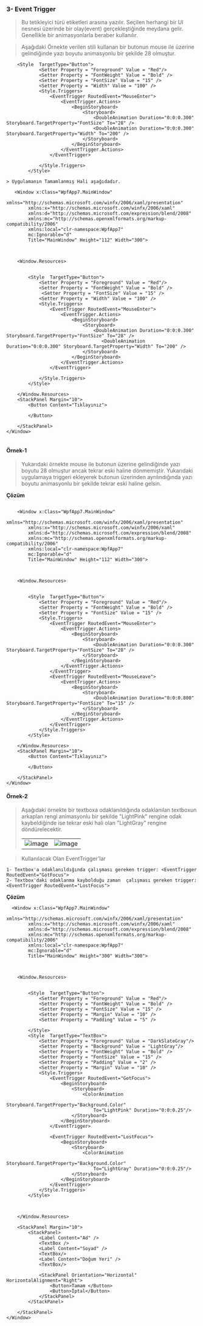 ### 3- Event Trigger ###
> Bu tetikleyici türü <EventTrigger> etiketleri arasına yazılır. Seçilen herhangi bir UI nesnesi üzerinde bir olay(event) gerçekleştiğinde meydana gelir. Genellikle bir animasyonlarla beraber kullanılır.
    
> Aşağıdaki Örnekte  verilen stili kullanan bir butonun mouse ile üzerine gelindiğinde yazı boyutu animasyonlu bir şekilde  28 olmuştur.
    
```xaml    
    <Style  TargetType="Button">
            <Setter Property = "Foreground" Value = "Red"/>
            <Setter Property = "FontWeight" Value = "Bold" />
            <Setter Property = "FontSize" Value = "15" />
            <Setter Property = "Width" Value = "100" />
            <Style.Triggers>
                <EventTrigger RoutedEvent="MouseEnter">
                    <EventTrigger.Actions>
                        <BeginStoryboard>
                            <Storyboard>
                                <DoubleAnimation Duration="0:0:0.300" Storyboard.TargetProperty="FontSize" To="28" />
                                <DoubleAnimation Duration="0:0:0.300" Storyboard.TargetProperty="Width" To="200" />
                            </Storyboard>
                        </BeginStoryboard>
                    </EventTrigger.Actions>
                </EventTrigger>
               
            </Style.Triggers>
        </Style>
```
    > Uygulamanın Tamamlanmış Hali aşağıdadır.
    
```xaml
   <Window x:Class="WpfApp7.MainWindow"
        xmlns="http://schemas.microsoft.com/winfx/2006/xaml/presentation"
        xmlns:x="http://schemas.microsoft.com/winfx/2006/xaml"
        xmlns:d="http://schemas.microsoft.com/expression/blend/2008"
        xmlns:mc="http://schemas.openxmlformats.org/markup-compatibility/2006"
        xmlns:local="clr-namespace:WpfApp7"
        mc:Ignorable="d"
        Title="MainWindow" Height="112" Width="300">



    <Window.Resources>
       

        <Style  TargetType="Button">
            <Setter Property = "Foreground" Value = "Red"/>
            <Setter Property = "FontWeight" Value = "Bold" />
             <Setter Property = "FontSize" Value = "15" />
            <Setter Property = "Width" Value = "100" />
            <Style.Triggers>
                <EventTrigger RoutedEvent="MouseEnter">
                    <EventTrigger.Actions>
                        <BeginStoryboard>
                            <Storyboard>
                                <DoubleAnimation Duration="0:0:0.300" Storyboard.TargetProperty="FontSize" To="28" />
                                   <DoubleAnimation Duration="0:0:0.300" Storyboard.TargetProperty="Width" To="200" />
                            </Storyboard>
                        </BeginStoryboard>
                    </EventTrigger.Actions>
                </EventTrigger>
               
            </Style.Triggers>
        </Style>

    </Window.Resources>
    <StackPanel Margin="10">
        <Button Content="Tıklayınız">
            
        </Button>

    </StackPanel>
</Window>
 
```
    
#### Örnek-1 ####
> Yukarıdaki örnekte mouse ile butonun üzerine gelindiğinde yazı boyutu 28 olmuştur ancak tekrar eski haline dönmemiştir. Yukarıdaki uygulamaya <EventTrigger RoutedEvent="MouseLeave"> triggeri ekleyerek butonun üzerinden ayrılındığında yazı boyutu animasyonlu bir şekilde tekrar eski haline gelsin.
 
    
**Çözüm**
    
```xaml    
    
    <Window x:Class="WpfApp7.MainWindow"
        xmlns="http://schemas.microsoft.com/winfx/2006/xaml/presentation"
        xmlns:x="http://schemas.microsoft.com/winfx/2006/xaml"
        xmlns:d="http://schemas.microsoft.com/expression/blend/2008"
        xmlns:mc="http://schemas.openxmlformats.org/markup-compatibility/2006"
        xmlns:local="clr-namespace:WpfApp7"
        mc:Ignorable="d"
        Title="MainWindow" Height="112" Width="300">



    <Window.Resources>
       

        <Style  TargetType="Button">
            <Setter Property = "Foreground" Value = "Red"/>
            <Setter Property = "FontWeight" Value = "Bold" />
            <Setter Property = "FontSize" Value = "15" />
            <Style.Triggers>
                <EventTrigger RoutedEvent="MouseEnter">
                    <EventTrigger.Actions>
                        <BeginStoryboard>
                            <Storyboard>
                                <DoubleAnimation Duration="0:0:0.300" Storyboard.TargetProperty="FontSize" To="28" />
                            </Storyboard>
                        </BeginStoryboard>
                    </EventTrigger.Actions>
                </EventTrigger>
                <EventTrigger RoutedEvent="MouseLeave">
                    <EventTrigger.Actions>
                        <BeginStoryboard>
                            <Storyboard>
                                <DoubleAnimation Duration="0:0:0.800" Storyboard.TargetProperty="FontSize" To="15" />
                            </Storyboard>
                        </BeginStoryboard>
                    </EventTrigger.Actions>
                </EventTrigger>
            </Style.Triggers>
        </Style>

    </Window.Resources>
    <StackPanel Margin="10">
        <Button Content="Tıklayınız">
            
        </Button>

    </StackPanel>
</Window>
```
#### Örnek-2 ####
> Aşağıdaki örnekte bir textboxa odaklanıldığında odaklanılan textboxun arkaplan rengi animasyonlu bir şekilde "LightPink" rengine odak kaybeldiğinde ise tekrar eski hali olan "LightGray" rengine döndürelecektir. 
    <table>
        <tr>
            <td>![image](https://user-images.githubusercontent.com/28144917/157028743-c16ee0c1-b1fc-402c-8a6c-80aa283aad95.png)</td>
            <td>![image](https://user-images.githubusercontent.com/28144917/157028814-d6fbc9dc-5e5d-4e5a-b03e-c38eca625334.png)</td>
        </tr>
        </table>
    
> Kullanılacak Olan EventTrigger'lar
    
    1- Textbox'a odaklanıldığında çalışması gereken trigger: <EventTrigger RoutedEvent="GotFocus">
    2- Textbox'daki odaklanma kaybolduğu zaman  çalışması gereken trigger: <EventTrigger RoutedEvent="LostFocus">
    
**Çözüm** 
    
```xaml    
  <Window x:Class="WpfApp7.MainWindow"
        xmlns="http://schemas.microsoft.com/winfx/2006/xaml/presentation"
        xmlns:x="http://schemas.microsoft.com/winfx/2006/xaml"
        xmlns:d="http://schemas.microsoft.com/expression/blend/2008"
        xmlns:mc="http://schemas.openxmlformats.org/markup-compatibility/2006"
        xmlns:local="clr-namespace:WpfApp7"
        mc:Ignorable="d"
        Title="MainWindow" Height="300" Width="300">



    <Window.Resources>
       

        <Style  TargetType="Button">
            <Setter Property = "Foreground" Value = "Red"/>
            <Setter Property = "FontWeight" Value = "Bold" />
            <Setter Property = "FontSize" Value = "15" />
            <Setter Property = "Margin" Value = "10" />
            <Setter Property = "Padding" Value = "5" />
            
        </Style>
        <Style  TargetType="TextBox">
            <Setter Property = "Foreground" Value = "DarkSlateGray"/>
            <Setter Property = "Background" Value = "LightGray"/>
            <Setter Property = "FontWeight" Value = "Bold" />
            <Setter Property = "FontSize" Value = "15" />
            <Setter Property = "Padding" Value = "2" />
            <Setter Property = "Margin" Value = "10" />
            <Style.Triggers>
                <EventTrigger RoutedEvent="GotFocus">
                    <BeginStoryboard>
                        <Storyboard>
                            <ColorAnimation 
                                Storyboard.TargetProperty="Background.Color"
                                To="LightPink" Duration="0:0:0.25"/>
                        </Storyboard>
                    </BeginStoryboard>
                </EventTrigger>

                <EventTrigger RoutedEvent="LostFocus">
                    <BeginStoryboard>
                        <Storyboard>
                            <ColorAnimation 
                                Storyboard.TargetProperty="Background.Color"
                                To="LightGray" Duration="0:0:0.25"/>
                        </Storyboard>
                    </BeginStoryboard>
                </EventTrigger>
            </Style.Triggers>
        </Style>

        

    </Window.Resources>
    
    <StackPanel Margin="10">
        <StackPanel>
            <Label Content="Ad" />
            <TextBox />
            <Label Content="Soyad" />
            <TextBox/>
            <Label Content="Doğum Yeri" />
            <TextBox/>

            <StackPanel Orientation="Horizontal" HorizontalAlignment="Right">
                <Button>Tamam </Button>
                <Button>İptal</Button>
            </StackPanel>
        </StackPanel>

    </StackPanel>
</Window>
  
```
